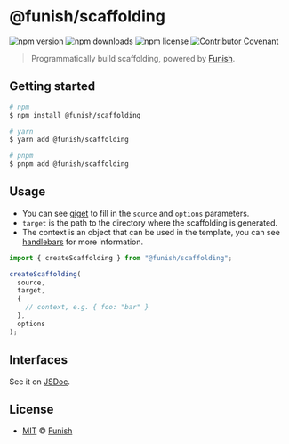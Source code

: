 # @funish/scaffolding

![npm version](https://img.shields.io/npm/v/@funish/scaffolding)
![npm downloads](https://img.shields.io/npm/dw/@funish/scaffolding)
![npm license](https://img.shields.io/npm/l/@funish/scaffolding)
[![Contributor Covenant](https://img.shields.io/badge/Contributor%20Covenant-2.1-4baaaa.svg)](https://www.contributor-covenant.org/version/2/1/code_of_conduct/)

> Programmatically build scaffolding, powered by [Funish](https://funish.net/).

## Getting started

```bash
# npm
$ npm install @funish/scaffolding

# yarn
$ yarn add @funish/scaffolding

# pnpm
$ pnpm add @funish/scaffolding
```

## Usage

- You can see [giget](https://github.com/unjs/giget#downloadtemplatesource-options) to fill in the `source` and `options` parameters.
- `target` is the path to the directory where the scaffolding is generated.
- The context is an object that can be used in the template, you can see [handlebars](https://handlebarsjs.com/guide/context.html) for more information.

```ts
import { createScaffolding } from "@funish/scaffolding";

createScaffolding(
  source,
  target,
  {
    // context, e.g. { foo: "bar" }
  },
  options
);
```

## Interfaces

See it on [JSDoc](https://www.jsdocs.io/package/@funish/scaffolding).

## License

- [MIT](LICENSE) &copy; [Funish](https://funish.net/)
